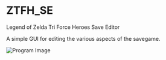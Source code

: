 # ZTFH_SE
Legend of Zelda Tri Force Heroes Save Editor

A simple GUI for editing the various aspects of the savegame.

![Program Image](http://i.imgur.com/bkcSI42.png)
